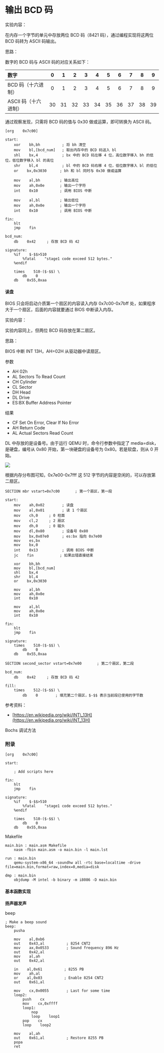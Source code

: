 # 输出 BCD 码

实验内容：

在内存一个字节的单元中存放两位 BCD 码（8421 码），通过编程实现将这两位 BCD 码转为 ASCII 码输出。

思路：

数字的 BCD 码与 ASCII 码的对应关系如下：

| 数字 | 0 | 1 | 2 | 3 | 4 | 5 | 6 | 7 | 8 | 9 |
| :--- | :---: | :---: | :---: | :---: | :---: | :---: | :---: | :---: | :---: | :---: |
| BCD 码（十六进制） | 0 | 1 | 2 | 3 | 4 | 5 | 6 | 7 | 8 | 9 |
| ASCII 码（十六进制） | 30 | 31 | 32 | 33 | 34 | 35 | 36 | 37 | 38 | 39 |

通过观察发现，只需将 BCD 码的值与 0x30 做或运算，即可转换为 ASCII 码。

```text
[org    0x7c00]

start:
    xor    bh,bh          ; 将 bh 清空
    mov    bl,[bcd_num]   ; 取出内存中的 BCD 码送入 bl
    shl    bx,4           ; bx 中的 BCD 码左移 4 位，高位数字移入 bh 的低位，低位数字移入 bl 的高位
    shr    bl,4           ; bl 中的 BCD 码右移 4 位，低位数字移入 bl 的低位
    or    bx,0x3030      ; bh 和 bl 同时与 0x30 做或运算

    mov    al,bh         ; 输出高位
    mov    ah,0x0e       ; 输出一个字符
    int    0x10          ; 调用 BIOS 中断

    mov    al,bl         ; 输出低位
    mov    ah,0x0e       ; 输出一个字符
    int    0x10          ; 调用 BIOS 中断

fin:
    hlt
    jmp    fin

bcd_num:
    db    0x42     ; 存放 BCD 码 42

signature:
    %if    $-$$>510
        %fatal    "stage1 code exceed 512 bytes."
    %endif

    times    510-($-$$) \
        db    0
    db    0x55,0xaa
```

#### 读盘

BIOS 只会将启动介质第一个扇区的内容读入内存 0x7c00-0x7bff 处，如果程序大于一个扇区，后面的内容就要通过 BIOS 中断读入内存。

实验内容：

实验内容同上，但两位 BCD 码存放在第二扇区。

思路：

BIOS 中断 INT 13H，AH=02H 从驱动器中读扇区。

参数

* AH 02h
* AL Sectors To Read Count
* CH Cylinder
* CL Sector
* DH Head
* DL Drive
* ES:BX Buffer Address Pointer

结果

* CF Set On Error, Clear If No Error
* AH Return Code
* AL Actual Sectors Read Count

DL 中存放的是设备号。由于运行 QEMU 时，命令行参数中指定了 media=disk，是硬盘，编号从 0x80 开始，第一块硬盘的设备号为 0x80。若是软盘，则从 0 开始。

![](../.gitbook/assets/mem_layout.jpg)

根据内存分布图可知，0x7e00-0x7fff 这 512 字节的内容是空闲的，可以存放第二扇区。

```text
SECTION mbr vstart=0x7c00       ; 第一个扇区，第一段

start:
    mov    ah,0x02        ; 读盘
    mov    al,0x01        ; 读 1 个扇区
    mov    ch,0     ; 0 柱面
    mov    cl,2     ; 2 扇区
    mov    dh,0     ; 0 磁头
    mov    dl,0x80        ; 设备号 0x80
    mov    bx,0x07e0      ; es:bx 指向 0x7e00
    mov    es,bx
    mov    bx,0
    int    0x13           ; 调用 BIOS 中断
    jc    fin            ; 如果出错直接结束

    xor    bh,bh
    mov    bl,[bcd_num]
    shl    bx,4
    shr    bl,4
    or    bx,0x3030

    mov    al,bh
    mov    ah,0x0e
    int    0x10

    mov    al,bl
    mov    ah,0x0e
    int    0x10

fin:
    hlt
    jmp    fin

signature:
    times    510-($-$$) \
        db    0
    db    0x55,0xaa

SECTION second_sector vstart=0x7e00       ; 第二个扇区，第二段

bcd_num:
    db    0x42     ; 存放 BCD 码 42

fill:
    times    512-($-$$) \
        db    0        ; 填充第二个扇区，$-$$ 表示当前段已使用的字节数
```

参考资料：

* [https://en.wikipedia.org/wiki/INT\_13H](https://en.wikipedia.org/wiki/INT_13H)

Bochs 调试方法

### 附录

```text
[org    0x7c00]

start:

    ; Add scripts here

fin:
    hlt
    jmp    fin

signature:
    %if    $-$$>510
        %fatal    "stage1 code exceed 512 bytes."
    %endif

    times    510-($-$$) \
        db    0
    db    0x55,0xaa
```

Makefile

```text
main.bin : main.asm Makefile
    nasm -fbin main.asm -o main.bin -l main.lst

run : main.bin
    qemu-system-x86_64 -soundhw all -rtc base=localtime -drive file=main.bin,format=raw,index=0,media=disk

dmp : main.bin
    objdump -M intel -b binary -m i8086 -D main.bin
```

#### 基本函数实现

**扬声器发声**

beep

```text
; Make a beep sound
beep:
    pusha

    mov    al,0xb6
    out    0x43,al          ; 8254 CNT2
    mov    ax,0x0533        ; Sound frequency 896 Hz
    out    0x42,al
    mov    al,ah
    out    0x42,al

    in    al,0x61          ; 8255 PB
    mov    ah,al
    or    al,0x03          ; Enable 8254 CNT2
    out    0x61,al

    mov    cx,0x0055        ; Last for some time
    loop2:
        push    cx
        mov    cx,0xffff
        loop1:
            nop
            loop    loop1
        pop    cx
        loop    loop2

    mov    al,ah
    out    0x61,al          ; Restore 8255 PB
    popa
    ret
```

#### 

